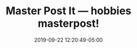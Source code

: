 ---
date: 2019-09-22 12:20:49-05:00
link:
  source: pocket
  source_url: https://getpocket.com
  text: "Master Post It \u2014 hobbies masterpost!"
  url: https://masterpostit.tumblr.com/post/62357557755/hobbies-masterpost
slug: master-post-it-hobbies-masterpost
source: pocket
title: "Master Post It \u2014 hobbies masterpost!"
---
